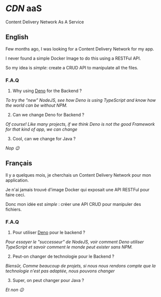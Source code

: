 # _CDN_ aaS
Content Delivery Network As A Service

## English

Few months ago, I was looking for a Content Delivery Network for my app.

I never found a simple Docker Image to do this using a RESTFul API.

So my idea is *simple*: create a CRUD API to manipulate all the files.

### F.A.Q
1. Why using [Deno](https://deno.land/) for the Backend ?

_To try the "new" NodeJS, see how Deno is using TypeScript and know how the world can be without NPM._

2. Can we change Deno for Backend ?

_Of course! Like many projects, if we think Deno is not the good Framework for that kind of app, we can change_
    
3. Cool, can we change for Java ?
 
_Nop :wink:_


## Français

Il y a quelques mois, je cherchais un Content Delivery Network pour mon application.

Je n'ai jamais trouvé d'image Docker qui exposait une API RESTFul pour faire ceci.

Donc mon idée est *simple* : créer une API CRUD pour manipuler des fichiers.

### F.A.Q
1. Pour utiliser [Deno](https://deno.land/) pour le backend ?

_Pour essayer le "successeur" de NodeJS, voir comment Deno utiliser TypeScript et savoir comment le monde peut exister sans NPM._

2. Peut-on changer de technologie pour le Backend ?

_Biensûr, Comme beaucoup de projets, si nous nous rendons compte que la technologie n'est pas adaptée, nous pouvons changer_

3. Super, on peut changer pour Java ?

_Et non :wink:_

